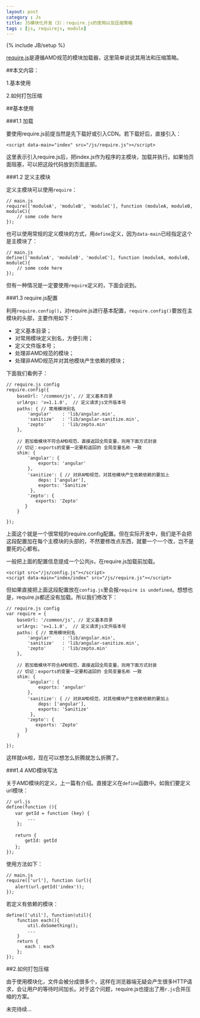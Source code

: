 ```yaml
---
layout: post
category : Js
title: JS模块化开发（3）：require.js的使用以及压缩策略
tags : [js, requirejs, module]
---
```

{% include JB/setup %}

[require.js][1]是遵循AMD规范的模块加载器，这里简单说说其用法和压缩策略。

##本文内容：

1.基本使用

2.如何打包压缩

##基本使用

###1.1 加载

要使用require.js前提当然是先下载好或引入CDN。若下载好后，直接引入：

	<script data-main="index" src="/js/require.js"></script>

这里表示引入require.js后，把index.js作为程序的主模块，加载并执行。如果怕页面阻塞，可以把这段代码放到页面底部。

###1.2 定义主模块

定义主模块可以使用`require`：

	// main.js
	require(['moduleA', 'moduleB', 'moduleC'], function (moduleA, moduleB, moduleC){
	    // some code here
	});

也可以使用常规的定义模块的方式，用`define`定义，因为`data-main`已经指定这个是主模块了：

	// main.js
	define(['moduleA', 'moduleB', 'moduleC'], function (moduleA, moduleB, moduleC){
	    // some code here
	});

但有一种情况是一定要使用`require`定义的，下面会说到。

###1.3 require.js配置

利用`require.config()`，对require.js进行基本配置，`require.config()`要放在主模块的头部，主要作用如下：

* 定义基本目录；
* 对常用模块定义别名，方便引用；
* 定义文件版本号；
* 处理非AMD规范的模块；
* 处理非AMD规范并对其他模块产生依赖的模块；

下面我们看例子：

	// require.js config
	require.config({
	    baseUrl: '/common/js', // 定义基本目录
	    urlArgs: 'v=1.1.0',  // 定义请求js文件版本号
	    paths: { // 常用模块别名
	        'angular'    : 'lib/angular.min',
	        'sanitize'   : 'lib/angular-sanitize.min',
	        'zepto'      : 'lib/zepto.min'
	    },

	    // 若加载模块不符合AMD规范，直接返回全局变量，则用下面方式封装
	    // 切记：exports的变量一定要和返回的 全局变量名称 一致
	    shim: {
	        'angular': {
		        exports: 'angular'
	        },
	        'sanitize': { // 对非AMD规范，对其他模块产生依赖依赖的要加上
		        deps: ['angular'],
		        exports: 'Sanitize'
	         },
	        'zepto': {
		       exports: 'Zepto'
	       }
	    }

	});

上面这个就是一个很常规的require.config配置。但在实际开发中，我们是不会把这段配置加在每个主模块的头部的，不然要修改点东西，就要一个一个改，岂不是要死的心都有。

一般把上面的配置信息提成一个公共js，在require.js加载前加载。

	<script src="/js/config.js"></script>
	<script data-main="index/index" src="/js/require.js"></script>

但如果直接把上面这段配置放在`config.js`里会报`require is undefined`。想想也是，require.js都还没有加载。所以我们修改下：

	// require.js config
	var require = {
	    baseUrl: '/common/js', // 定义基本目录
	    urlArgs: 'v=1.1.0',  // 定义请求js文件版本号
	    paths: { // 常用模块别名
	        'angular'    : 'lib/angular.min',
	        'sanitize'   : 'lib/angular-sanitize.min',
	        'zepto'      : 'lib/zepto.min'
	    },

	    // 若加载模块不符合AMD规范，直接返回全局变量，则用下面方式封装
	    // 切记：exports的变量一定要和返回的 全局变量名称 一致
	    shim: {
	        'angular': {
		        exports: 'angular'
	        },
	        'sanitize': { // 对非AMD规范，对其他模块产生依赖依赖的要加上
		        deps: ['angular'],
		        exports: 'Sanitize'
	         },
	        'zepto': {
		       exports: 'Zepto'
	       }
	    }

	});

这样就ok啦，现在可以想怎么折腾就怎么折腾了。

###1.4 AMD模块写法

关于AMD模块的定义，上一篇有介绍。直接定义在`define`函数中。如我们要定义url模块：

	// url.js
	define(function (){
	　　var getId = function (key) {
		    ...
	    };

	　　return {
	       getId: getId
	　　};
	});

使用方法如下：

	// main.js
	require(['url'], function (url){
	　　alert(url.getId('index'));
	});

若定义有依赖的模块：

	define(['util'], function(util){
	    function each(){
	        util.doSomething();
	        ...
	    }
	    return {
	       each : each
	    };
	});

##2.如何打包压缩

由于使用模块化，文件会被分成很多个，这样在浏览器端无疑会产生很多HTTP请求，会让用户的等待时间加长。对于这个问题，require.js也提出了用`r.js`合并压缩的方案。

未完待续...


[1]: http://requirejs.org/


